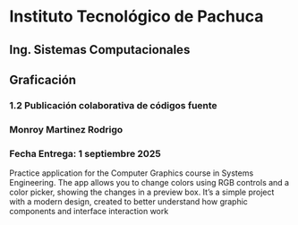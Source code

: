 # Instituto Tecnológico de Pachuca
## Ing. Sistemas Computacionales
## Graficación
### 1.2 Publicación colaborativa de códigos fuente
### Monroy Martinez Rodrigo
### Fecha Entrega: 1 septiembre 2025
Practice application for the Computer Graphics course in Systems Engineering. The app allows you to change colors using RGB controls and a color picker, showing the changes in a preview box. It’s a simple project with a modern design, created to better understand how graphic components and interface interaction work

